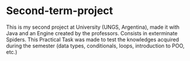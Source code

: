 # Second-term-project
This is my second project at University (UNGS, Argentina), made it with Java and an Engine created by the professors. Consists in exterminate Spiders.
This Practical Task was made to test the knowledges acquired during the semester (data types, conditionals, loops, introduction to POO, etc.)
